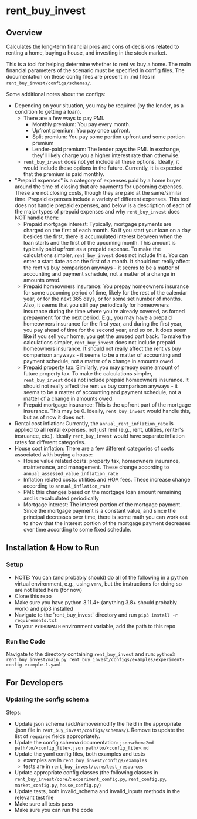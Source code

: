 # rent_buy_invest

## Overview

Calculates the long-term financial pros and cons of decisions related to renting a home, buying a house, and investing in the stock market.

This is a tool for helping determine whether to rent vs buy a home. The main financial parameters of the scenario must be specified in config files. The documentation on these config files are present in .md files in `rent_buy_invest/configs/schemas/`.

Some additional notes about the configs:
- Depending on your situation, you may be required (by the lender, as a condition to getting a loan).
    - There are a few ways to pay PMI.
        - Monthly premium: You pay every month.
        - Upfront premium: You pay once upfront.
        - Split premium: You pay some portion upfront and some portion premium
        - Lender-paid premium: The lender pays the PMI. In exchange, they'll likely charge you a higher interest rate than otherwise.
    - `rent_buy_invest` does not yet include all these options. Ideally, it would include these options in the future. Currently, it is expected that the premium is paid monthly.
- "Prepaid expenses" is a category of expenses paid by a home buyer around the time of closing that are payments for upcoming expenses. These are not closing costs, though they are paid at the same/similar time. Prepaid expenses include a variety of different expenses. This tool does not handle prepaid expenses, and below is a description of each of the major types of prepaid expenses and why `rent_buy_invest` does NOT handle them:
    - Prepaid mortgage interest: Typically, mortgage payments are charged on the first of each month. So if you start your loan on a day besides the first, there is accumulated interest between when the loan starts and the first of the upcoming month. This amount is typically paid upfront as a prepaid expense. To make the calculations simpler, `rent_buy_invest` does not include this. You can enter a start date as on the first of a month. It should not really affect the rent vs buy comparison anyways - it seems to be a matter of accounting and payment schedule, not a matter of a change in amounts owed.
    - Prepaid homeowners insurance: You prepay homeowners insurance for some upcoming period of time, likely for the rest of the calendar year, or for the next 365 days, or for some set number of months. Also, it seems that you still pay periodically for homeowners insurance during the time where you're already covered, as forced prepayment for the next period. E.g., you may have a prepaid homeowners insurance for the first year, and during the first year, you pay ahead of time for the second year, and so on. It does seem like if you sell your home, you get the unused part back. To make the calculations simpler, `rent_buy_invest` does not include prepaid homeowners insurance. It should not really affect the rent vs buy comparison anyways - it seems to be a matter of accounting and payment schedule, not a matter of a change in amounts owed.
    - Prepaid property tax: Similarly, you may prepay some amount of future property tax. To make the calculations simpler, `rent_buy_invest` does not include prepaid homeowners insurance. It should not really affect the rent vs buy comparison anyways - it seems to be a matter of accounting and payment schedule, not a matter of a change in amounts owed.
    - Prepaid mortgage insurance: This is the upfront part of the mortgage insurance. This may be 0. Ideally, `rent_buy_invest` would handle this, but as of now it does not.
- Rental cost inflation: Currently, the `annual_rent_inflation_rate` is applied to all rental expenses, not just rent (e.g., rent, utilities, renter's insruance, etc.). Ideally `rent_buy_invest` would have separate inflation rates for different categories.
- House cost inflation: There are a few different categories of costs associated with buying a house:
    - House value related costs: property tax, homeowners insurance, maintenance, and management. These change according to `annual_assessed_value_inflation_rate`
    - Inflation related costs: utilities and HOA fees. These increase change according to `annual_inflation_rate`
    - PMI: this changes based on the mortgage loan amount remaining and is recalculated periodically
    - Mortgage interest: The interest portion of the mortgage payment. Since the mortgage payment is a constant value, and since the principal decreases over time, there is some math you can work out to show that the interest portion of the mortgage payment decreases over time according to some fixed schedule.

## Installation & How to Run

### Setup
- NOTE: You can (and probably should) do all of the following in a python virtual environment, e.g., using `venv`, but the instructions for doing so are not listed here (for now)
- Clone this repo
- Make sure you have python 3.11.4+ (anything 3.8+ should probably work) and pip3 installed
- Navigate to the 'rent_buy_invest' directory and run `pip3 install -r requirements.txt`
- To your `PYTHONPATH` environment variable, add the path to this repo

### Run the Code
Navigate to the directory containing `rent_buy_invest` and run:
`python3 rent_buy_invest/main.py rent_buy_invest/configs/examples/experiment-config-example-1.yaml`

## For Developers

### Updating the config schema
Steps:
- Update json schema (add/remove/modify the field in the appropriate .json file in `rent_buy_invest/configs/schemas/`). Remove to update the list of `required` fields appropriately.
- Update the config schema documentation: `jsonschema2md path/to/<config_file>.json path/to/<config_file>.md`
- Update the yaml config files, both examples and tests
    - examples are in `rent_buy_invest/configs/examples`
    - tests are in `rent_buy_invest/core/test_resources`
- Update appropriate config classes (the following classes in `rent_buy_invest/core/`: `experiment_config.py`, `rent_config.py`, `market_config.py`, `house_config.py`)
- Update tests, both invalid_schema and invalid_inputs methods in the relevant test file
- Make sure all tests pass
- Make sure you can run the code
